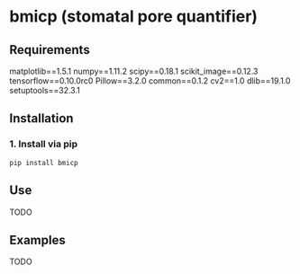 # bmicp (stomatal pore quantifier)

## 


## Requirements

matplotlib==1.5.1
numpy==1.11.2
scipy==0.18.1
scikit_image==0.12.3
tensorflow==0.10.0rc0
Pillow==3.2.0
common==0.1.2
cv2==1.0
dlib==19.1.0
setuptools==32.3.1

## Installation

### 1. Install via pip
`pip install bmicp`


## Use

TODO

## Examples

TODO

